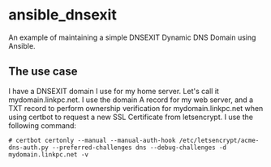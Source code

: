 
# ansible_dnsexit

An example of maintaining a simple DNSEXIT Dynamic DNS Domain using Ansible.  

## The use case

I have a DNSEXIT domain I use for my home server.  Let's call it mydomain.linkpc.net.  I use the domain A record for my web server, and a TXT record to perform ownership verification for mydomain.linkpc.net when using certbot to request a new SSL Certificate from letsencrypt.  I use the following command:

    # certbot certonly --manual --manual-auth-hook /etc/letsencrypt/acme-dns-auth.py --preferred-challenges dns --debug-challenges -d mydomain.linkpc.net -v

